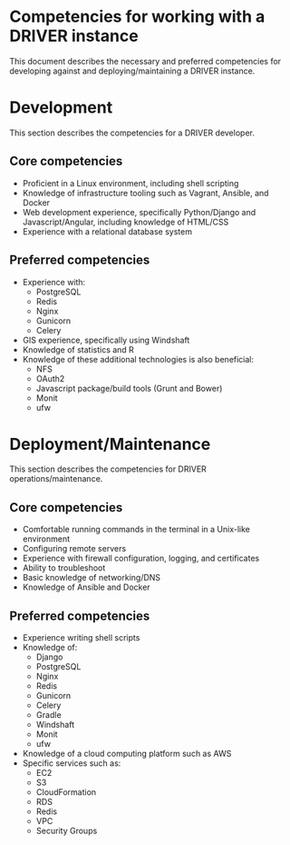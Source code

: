 # Competencies for working with a DRIVER instance

This document describes the necessary and preferred competencies for developing against and deploying/maintaining a DRIVER instance.

# Development

This section describes the competencies for a DRIVER developer.

## Core competencies

* Proficient in a Linux environment, including shell scripting
* Knowledge of infrastructure tooling such as Vagrant, Ansible, and Docker
* Web development experience, specifically Python/Django and Javascript/Angular, including knowledge of HTML/CSS
* Experience with a relational database system

## Preferred competencies

* Experience with:
  - PostgreSQL
  - Redis
  - Nginx
  - Gunicorn
  - Celery
* GIS experience, specifically using Windshaft
* Knowledge of statistics and R
* Knowledge of these additional technologies is also beneficial:
  - NFS
  - OAuth2
  - Javascript package/build tools (Grunt and Bower)
  - Monit
  - ufw

# Deployment/Maintenance

This section describes the competencies for DRIVER operations/maintenance.

## Core competencies

* Comfortable running commands in the terminal in a Unix-like environment
* Configuring remote servers
* Experience with firewall configuration, logging, and certificates
* Ability to troubleshoot
* Basic knowledge of networking/DNS
* Knowledge of Ansible and Docker

## Preferred competencies

* Experience writing shell scripts
* Knowledge of:
  - Django
  - PostgreSQL
  - Nginx
  - Redis
  - Gunicorn
  - Celery
  - Gradle
  - Windshaft
  - Monit
  - ufw
* Knowledge of a cloud computing platform such as AWS
* Specific services such as:
  - EC2
  - S3
  - CloudFormation
  - RDS
  - Redis
  - VPC
  - Security Groups
